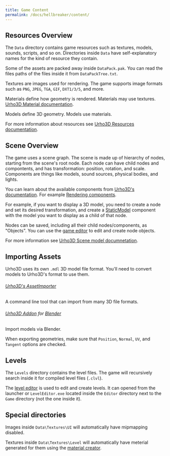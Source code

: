 ```yaml
---
title: Game Content
permalink: /docs/hellbreaker/content/
---
```



## Resources Overview

The `Data` directory contains game resources such as textures, models, sounds, scripts, and so on.
Directories inside `Data` have self-explanatory names for the kind of resource they contain.

Some of the assets are packed away inside `DataPack.pak`. You can read the files paths of the files inside it from `DataPackTree.txt`.

Textures are images used for rendering. The game supports image formats such as `PNG`, `JPEG`, `TGA`, `GIF`, `DXT1/3/5`, and more.

Materials define how geometry is rendered. Materials may use textures. [Urho3D Material documentation](https://urho3d.github.io/documentation/HEAD/_materials.html).

Models define 3D geometry. Models use materials.

For more information about resources see [Urho3D Resources documentation](https://urho3d.github.io/documentation/HEAD/_resources.html).


## Scene Overview

The game uses a scene graph. The scene is made up of hierarchy of nodes, starting from the scene's root node.
Each node can have child nodes and compontents, and has transformation: position, rotation, and scale.
Components are things like models, sound sources, physical bodies, and lights.

You can learn about the available components from [Urho3D's documentation](https://urho3d.github.io/documentation/HEAD/index.html). For example [Rendering components](https://urho3d.github.io/documentation/HEAD/_rendering.html#Rendering_Drawable).

For example, if you want to display a 3D model, you need to create a node and set its desired transformation, and create a [StaticModel](https://urho3d.github.io/documentation/HEAD/class_urho3_d_1_1_static_model.html) component with the model you want to display as a child of that node.

Nodes can be saved, including all their child nodes/components, as "Objects". You can use the [game editor]({{site.baseurl}}/docs/hellbreaker/game-editor) to edit and create node objects.

For more information see [Urho3D Scene model documnetation](https://urho3d.github.io/documentation/HEAD/_scene_model.html).


## Importing Assets

Urho3D uses its own `.mdl` 3D model file format. You'll need to convert models to Urho3D's format to use them.

###### [Urho3D's AssetImporter](https://urho3d.github.io/documentation/HEAD/_tools.html#Tools_AssetImporter)

A command line tool that can import from many 3D file formats.

###### [Urho3D Addon](https://github.com/reattiva/Urho3D-Blender) for [Blender](https://www.blender.org/)

Import models via Blender.

When exporting geometries, make sure that `Position`, `Normal`, `UV`, and `Tangent` options are checked.


## Levels

The `Levels` directory contains the level files. The game will recursively search inside it for compiled level files (`.clvl`).

The [level editor]({{site.baseurl}}/docs/level-editor) is used to edit and create levels.
It can opened from the launcher or `LevelEditor.exe` located inside the `Editor` directory next to the `Game` directory (not the one inside it).


## Special directories

Images inside `Data\Textures\UI` will automatically have mipmapping disabled.

Textures inside `Data\Textures\Level` will automatically have meterial generated for them using the [material creator]({{site.baseurl}}/docs/material-creator).